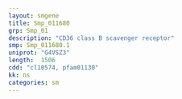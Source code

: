 ```yaml
---
layout: smgene
title: Smp_011680
grp: Smp_01
description: "CD36 class B scavenger receptor"
smp: Smp_011680.1
uniprot: "G4VSZ3"
length:  1506
cdd: "cl10574, pfam01130"
kk: ns
categories: sm
---
```

